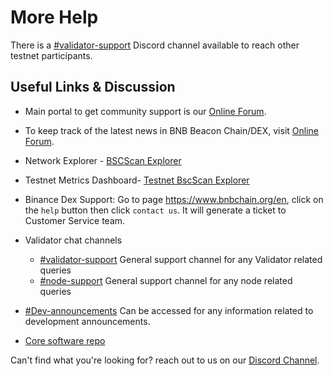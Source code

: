 # More Help

There is a [\#validator-support](http://discord.com/invite/bnbchain) Discord channel available to reach other testnet participants.

## Useful Links & Discussion

- Main portal to get community support is our [Online Forum](https://www.buildnbuild.dev).

- To keep track of the latest news in BNB Beacon Chain/DEX, visit [Online Forum](https://www.buildnbuild.dev/).

- Network Explorer - [BSCScan Explorer](https://bscscan.com/)

- Testnet Metrics Dashboard- [Testnet BscScan Explorer](https://testnet.bscscan.com/) 

- Binance Dex Support: Go to page <https://www.bnbchain.org/en>, click on the ``help`` button then click ``contact us``. It will generate a ticket to Customer Service team.

- Validator chat channels
  
  - [\#validator-support](http://discord.com/invite/bnbchain)  General support channel for any Validator related queries
  - [\#node-support](http://discord.com/invite/bnbchain) General support channel for any node related queries     

<!-- [\#testnet-announcements] [**_Link confirmation requied_**] The single source of truth for critical information relating Testnet -->
  
- [\#Dev-announcements](https://discord.com/channels/789402563035660308/912296661081006100) Can be accessed for any information related to development announcements.

- [Core software repo](https://github.com/bnb-chain/bnb-chain.github.io)

Can't find what you're looking for? reach out to us on our [Discord Channel](http://discord.com/invite/bnbchain).

